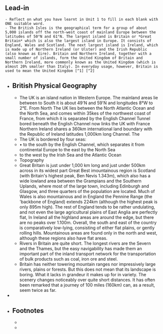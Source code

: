 ## Lead-in
	- Reflect on what you have learnt in Unit 1 to fill in each blank with ONE suitable word.
	- The British Isles is the geographical term for a group of about 5,000 islands off the north-west coast of mainland Europe between the latitudes of 50°N and 61°N. The largest island is Britain or *Great Britain* which is also the largest island in Europe. It consists of England, Wales and Scotland. The next largest island is Ireland, which is made up of Northern Ireland (or Ulster) and the Irish Republic (also known as Eire). Britain and Northern Ireland, together with a small number of islands, form the United Kingdom of Britain and Northern Ireland, more commonly known as the United Kingdom (which is almost 20% smaller than Italy). In everyday usage, however, Britain is used to mean the United Kingdom [^1] [^2]
- ## British Physical Geography
	- The UK is an island nation in Western Europe. The mainland areas lie between to South it is about 49'N and 59'N and longitudes 8°W to 2°E. From North The UK lies between the North Atlantic Ocean and the North Sea, and comes within 35kes of the northwest coast of France, from which it is separated by the English Channel Tunnel bored beneath the English Channel now links the UK with France Northern Ireland shares a 360km international land boundary with the Republic of Ireland latitudes 1,000km long Channel. The
	- The UK is bordered by four seas:
	- • to the south by the English Channel, which separates it from continental Europe to the east by the North Sea
	- to the west by the Irish Sea and the Atlantic Ocean
	- Topography
	- Great Britain is just under 1,000 km long and just under 500km across in its widest part Great Best imountainous region is Scotland (with Britain's highest peak, Ben Nevis 1.343m), which also has a wide lowland area between the Grampians and the Southern Uplands, where most of the large town, including Edinburgh and Glasgow, and three quarters of the population are located. Much of Wales is also mountainous and in England the Pennine Range (the 'backbone of England) extends 224km (although the highest peak is only 895m high). The rest of England tends to be rather undulating, and not even the large agricultural plains of East Anglia are perfectly flat, In Ireland all the highland areas are around the edge, but there are no peaks over 1.100m. Overall, the south and east of the country is comparatively low-lying, consisting of either flat plains, or gently rolling hills. Mountainous areas are found only in the north and west, although these regions also have flat areas.
	- Rivers in Britain are quite short. The longest rivers are the Severn and the Thames, but the easy navigability has made them an important part of the inland transport network for the transportation of bulk products such as coal, iron ore and steel.
	- Britain has neither towering mountain ranges nor impressively large rivers, plains or forests. But this does not mean that its landscape is boring. What it lacks in grandeur it makes up for in variety. The scenery changes noticeably over quite short distances. It has often been remarked that a journey of 100 miles (160km) can, as a result, seem twice as far.
-
- ## Footnotes
	- [^1]: {{renderer archive https://studfile.net/preview/5663494/page:32/}}
	-